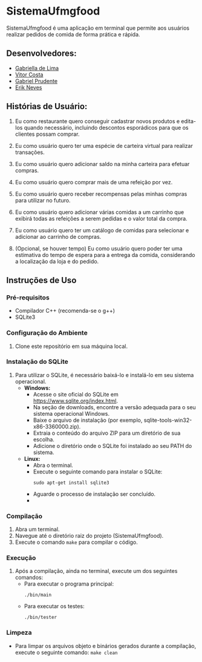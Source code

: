 # SistemaUfmgfood

SistemaUfmgfood é uma aplicação em terminal que permite aos usuários realizar pedidos de comida de forma prática e rápida.

## Desenvolvedores:
- [Gabriella de Lima](https://github.com/hellolima)
- [Vitor Costa](https://github.com/vitorcosuta)
- [Gabriel Prudente](https://github.com/Gabrielzzz7)
- [Erik Neves](https://github.com/erikneves04)

## Histórias de Usuário:

1) Eu como restaurante quero conseguir cadastrar novos produtos e edita-los quando necessário, incluindo descontos esporádicos para que os clientes possam comprar.

2) Eu como usuário quero ter uma espécie de carteira virtual para realizar transações.

3) Eu como usuário quero adicionar saldo na minha carteira para efetuar compras.

4) Eu como usuário quero comprar mais de uma refeição por vez.

5) Eu como usuário quero receber recompensas pelas minhas compras para utilizar no futuro.

6) Eu como usuário quero adicionar várias comidas a um carrinho que exibirá todas as refeições a serem pedidas e o valor total da compra.

7) Eu como usuário quero ter um catálogo de comidas para selecionar e adicionar ao carrinho de compras.

9) (Opcional, se houver tempo) Eu como usuário quero poder ter uma estimativa do tempo de espera para a entrega da comida, considerando a localização da loja e do pedido.

## Instruções de Uso

### Pré-requisitos
- Compilador C++ (recomenda-se o g++)
- SQLite3

### Configuração do Ambiente
1. Clone este repositório em sua máquina local.

### Instalação do SQLite
1. Para utilizar o SQLite, é necessário baixá-lo e instalá-lo em seu sistema operacional.
   - **Windows:** 
     - Acesse o site oficial do SQLite em https://www.sqlite.org/index.html.
     - Na seção de downloads, encontre a versão adequada para o seu sistema operacional Windows.
     - Baixe o arquivo de instalação (por exemplo, sqlite-tools-win32-x86-3360000.zip).
     - Extraia o conteúdo do arquivo ZIP para um diretório de sua escolha.
     - Adicione o diretório onde o SQLite foi instalado ao seu PATH do sistema.
   - **Linux:**
     - Abra o terminal.
     - Execute o seguinte comando para instalar o SQLite:
       ```
       sudo apt-get install sqlite3
       ```
     - Aguarde o processo de instalação ser concluído.
     - 
### Compilação
1. Abra um terminal.
2. Navegue até o diretório raiz do projeto (SistemaUfmgfood).
3. Execute o comando `make` para compilar o código.

### Execução
1. Após a compilação, ainda no terminal, execute um dos seguintes comandos:
   - Para executar o programa principal:
     ```
     ./bin/main
     ```
   - Para executar os testes:
     ```
     ./bin/tester
     ```

### Limpeza
- Para limpar os arquivos objeto e binários gerados durante a compilação, execute o seguinte comando: `make clean`
